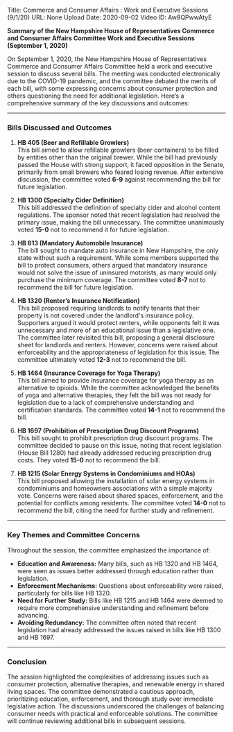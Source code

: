 Title: Commerce and Consumer Affairs : Work and Executive Sessions (9/1/20)
URL: None
Upload Date: 2020-09-02
Video ID: Aw8QPwwAtyE

**Summary of the New Hampshire House of Representatives Commerce and Consumer Affairs Committee Work and Executive Sessions (September 1, 2020)**

On September 1, 2020, the New Hampshire House of Representatives Commerce and Consumer Affairs Committee held a work and executive session to discuss several bills. The meeting was conducted electronically due to the COVID-19 pandemic, and the committee debated the merits of each bill, with some expressing concerns about consumer protection and others questioning the need for additional legislation. Here’s a comprehensive summary of the key discussions and outcomes:

---

### **Bills Discussed and Outcomes**

1. **HB 405 (Beer and Refillable Growlers)**  
   This bill aimed to allow refillable growlers (beer containers) to be filled by entities other than the original brewer. While the bill had previously passed the House with strong support, it faced opposition in the Senate, primarily from small brewers who feared losing revenue. After extensive discussion, the committee voted **6-9** against recommending the bill for future legislation.

2. **HB 1300 (Specialty Cider Definition)**  
   This bill addressed the definition of specialty cider and alcohol content regulations. The sponsor noted that recent legislation had resolved the primary issue, making the bill unnecessary. The committee unanimously voted **15-0** not to recommend it for future legislation.

3. **HB 613 (Mandatory Automobile Insurance)**  
   The bill sought to mandate auto insurance in New Hampshire, the only state without such a requirement. While some members supported the bill to protect consumers, others argued that mandatory insurance would not solve the issue of uninsured motorists, as many would only purchase the minimum coverage. The committee voted **8-7** not to recommend the bill for future legislation.

4. **HB 1320 (Renter’s Insurance Notification)**  
   This bill proposed requiring landlords to notify tenants that their property is not covered under the landlord's insurance policy. Supporters argued it would protect renters, while opponents felt it was unnecessary and more of an educational issue than a legislative one. The committee later revisited this bill, proposing a general disclosure sheet for landlords and renters. However, concerns were raised about enforceability and the appropriateness of legislation for this issue. The committee ultimately voted **12-3** not to recommend the bill.

5. **HB 1464 (Insurance Coverage for Yoga Therapy)**  
   This bill aimed to provide insurance coverage for yoga therapy as an alternative to opioids. While the committee acknowledged the benefits of yoga and alternative therapies, they felt the bill was not ready for legislation due to a lack of comprehensive understanding and certification standards. The committee voted **14-1** not to recommend the bill.

6. **HB 1697 (Prohibition of Prescription Drug Discount Programs)**  
   This bill sought to prohibit prescription drug discount programs. The committee decided to pause on this issue, noting that recent legislation (House Bill 1280) had already addressed reducing prescription drug costs. They voted **15-0** not to recommend the bill.

7. **HB 1215 (Solar Energy Systems in Condominiums and HOAs)**  
   This bill proposed allowing the installation of solar energy systems in condominiums and homeowners associations with a simple majority vote. Concerns were raised about shared spaces, enforcement, and the potential for conflicts among residents. The committee voted **14-0** not to recommend the bill, citing the need for further study and refinement.

---

### **Key Themes and Committee Concerns**  
Throughout the session, the committee emphasized the importance of:  
- **Education and Awareness:** Many bills, such as HB 1320 and HB 1464, were seen as issues better addressed through education rather than legislation.  
- **Enforcement Mechanisms:** Questions about enforceability were raised, particularly for bills like HB 1320.  
- **Need for Further Study:** Bills like HB 1215 and HB 1464 were deemed to require more comprehensive understanding and refinement before advancing.  
- **Avoiding Redundancy:** The committee often noted that recent legislation had already addressed the issues raised in bills like HB 1300 and HB 1697.  

---

### **Conclusion**  
The session highlighted the complexities of addressing issues such as consumer protection, alternative therapies, and renewable energy in shared living spaces. The committee demonstrated a cautious approach, prioritizing education, enforcement, and thorough study over immediate legislative action. The discussions underscored the challenges of balancing consumer needs with practical and enforceable solutions. The committee will continue reviewing additional bills in subsequent sessions.